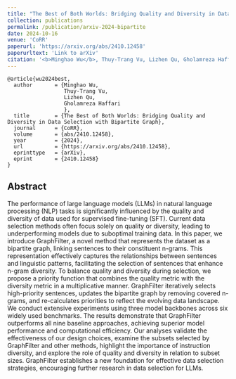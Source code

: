 ```yaml
---
title: "The Best of Both Worlds: Bridging Quality and Diversity in Data Selection with Bipartite Graph"
collection: publications
permalink: /publication/arxiv-2024-bipartite
date: 2024-10-16
venue: 'CoRR'
paperurl: 'https://arxiv.org/abs/2410.12458'
paperurltext: 'Link to arXiv'
citation: '<b>Minghao Wu</b>, Thuy-Trang Vu, Lizhen Qu, Gholamreza Haffari. 2024. <a href="http://minghao-wu.github.io/files/papers/docnmt_arxiv_2024.pdf"><u>The Best of Both Worlds: Bridging Quality and Diversity in Data Selection with Bipartite Graph</u></a>. In <i>CoRR</i>, abs/2410.12458.'
---
```


```
@article{wu2024best,
  author       = {Minghao Wu, 
                  Thuy-Trang Vu, 
                  Lizhen Qu, 
                  Gholamreza Haffari
                  },
  title        = {The Best of Both Worlds: Bridging Quality and Diversity in Data Selection with Bipartite Graph},
  journal      = {CoRR},
  volume       = {abs/2410.12458},
  year         = {2024},
  url          = {https://arxiv.org/abs/2410.12458},
  eprinttype   = {arXiv},
  eprint       = {2410.12458}
}
```

## Abstract
The performance of large language models (LLMs) in natural language processing (NLP) tasks is significantly influenced by the quality and diversity of data used for supervised fine-tuning (SFT). Current data selection methods often focus solely on quality or diversity, leading to underperforming models due to suboptimal training data. In this paper, we introduce GraphFilter, a novel method that represents the dataset as a bipartite graph, linking sentences to their constituent n-grams. This representation effectively captures the relationships between sentences and linguistic patterns, facilitating the selection of sentences that enhance n-gram diversity. To balance quality and diversity during selection, we propose a priority function that combines the quality metric with the diversity metric in a multiplicative manner. GraphFilter iteratively selects high-priority sentences, updates the bipartite graph by removing covered n-grams, and re-calculates priorities to reflect the evolving data landscape. We conduct extensive experiments using three model backbones across six widely used benchmarks. The results demonstrate that GraphFilter outperforms all nine baseline approaches, achieving superior model performance and computational efficiency. Our analyses validate the effectiveness of our design choices, examine the subsets selected by GraphFilter and other methods, highlight the importance of instruction diversity, and explore the role of quality and diversity in relation to subset sizes. GraphFilter establishes a new foundation for effective data selection strategies, encouraging further research in data selection for LLMs.